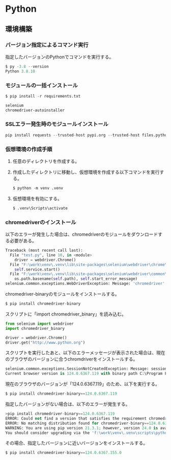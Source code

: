 # Python

## 環境構築

### バージョン指定によるコマンド実行

指定したバージョンのPythonでコマンドを実行する。

```py
$ py -3.8 --version
Python 3.8.10
```

### モジュールの一括インストール

```py
$ pip install -r requirements.txt
```

```txt:requirements.txt
selenium
chromedriver-autoinstaller
```

### SSLエラー発生時のモジュールインストール

```py
pip install requests --trusted-host pypi.org --trusted-host files.pythonhosted.org
```

### 仮想環境の作成手順

1. 任意のディレクトリを作成する。  
2. 作成したディレクトリに移動し、仮想環境を作成する以下コマンドを実行する。  

   ```py
   $ python -m venv .venv
   ```

3. 仮想環境を有効にする。

   ```py
   $ .venv\Scripts\activate
   ```

### chromedriverのインストール

以下のエラーが発生した場合は、chromedriverのモジュールをダウンロードする必要がある。  

```py
Traceback (most recent call last):
  File "test.py", line 10, in <module>
    driver = webdriver.Chrome()
  File "F:\work\venv\.venv\lib\site-packages\selenium\webdriver\chrome\webdriver.py", line 73, in __init__
    self.service.start()
  File "F:\work\venv\.venv\lib\site-packages\selenium\webdriver\common\service.py", line 83, in start
    os.path.basename(self.path), self.start_error_message)
selenium.common.exceptions.WebDriverException: Message: 'chromedriver' executable needs to be in PATH. Please see https://sites.google.com/a/chromium.org/chromedriver/home
```

chromedriver-binaryのモジュールをインストールする。  

```py
$ pip install chromedriver-binary 
```

スクリプトに「import chromedriver_binary」を読み込む。  

```py
from selenium import webdriver
import chromedriver_binary

driver = webdriver.Chrome()
driver.get("http://www.python.org")
```

スクリプトを実行したあと、以下のエラーメッセージが表示された場合は、現在のブラウザのバージョンに合うchromdriverをインストールする。  

```py
selenium.common.exceptions.SessionNotCreatedException: Message: session not created: This version of ChromeDriver only supports Chrome version 126
Current browser version is 124.0.6367.119 with binary path C:\Program Files\Google\Chrome\Application\chrome.exe
```

現在のブラウザのバージョンが「124.0.6367.119」のため、以下を実行する。

```py
$ pip install chromedriver-binary==124.0.6367.119
```

指定したバージョンがない場合は、以下のエラーが発生する。

```py
>pip install chromedriver-binary==124.0.6367.119
ERROR: Could not find a version that satisfies the requirement chromedriver-binary==124.0.6367.119 (from versions: 2.29.1, 2.31.1, ~中略~ 124.0.6356.2.0, 124.0.6358.0.0, 124.0.6360.0.0, 124.0.6362.0.0, 124.0.6364.0.0, 124.0.6366.2.0, 124.0.6367.2.0, 124.0.6367.8.0, 124.0.6367.29.0, 124.0.6367.49.0, 124.0.6367.60.0, 124.0.6367.78.0, 124.0.6367.91.0, 124.0.6367.155.0, 125.0.6369.0.0, 125.0.6371.0.0, 125.0.6373.0.0, 125.0.6375.0.0, 125.0.6377.0.0, ~中略~ 126.0.6465.2.0, 126.0.6467.2.0)
ERROR: No matching distribution found for chromedriver-binary==124.0.6367.119
WARNING: You are using pip version 21.3.1; however, version 24.0 is available.
You should consider upgrading via the 'f:\work\venv\.venv\scripts\python.exe -m pip install --upgrade pip' command.
```

その場合、指定したバージョンに近いバージョンをインストールする。

```py
$ pip install chromedriver-binary==124.0.6367.155.0
```
